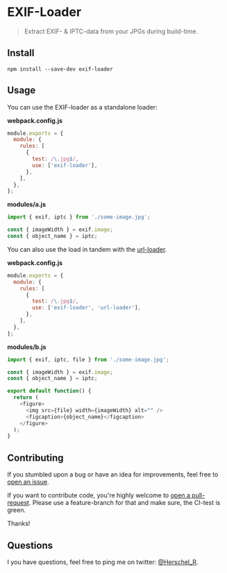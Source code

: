 # EXIF-Loader

> Extract EXIF- & IPTC-data from your JPGs during build-time.

## Install

```
npm install --save-dev exif-loader
```

## Usage

You can use the EXIF-loader as a standalone loader:

**webpack.config.js**

```js
module.exports = {
  module: {
    rules: [
      {
        test: /\.jpg$/,
        use: ['exif-loader'],
      },
    ],
  },
};
```

**modules/a.js**

```js
import { exif, iptc } from './some-image.jpg';

const { imageWidth } = exif.image;
const { object_name } = iptc;
```

You can also use the load in tandem with the [url-loader](https://github.com/webpack-contrib/url-loader).

**webpack.config.js**

```js
module.exports = {
  module: {
    rules: [
      {
        test: /\.jpg$/,
        use: ['exif-loader', 'url-loader'],
      },
    ],
  },
};
```

**modules/b.js**

```js
import { exif, iptc, file } from './some-image.jpg';

const { imageWidth } = exif.image;
const { object_name } = iptc;

export default function() {
  return (
    <figure>
      <img src={file} width={imageWidth} alt="" />
      <figcaption>{object_name}</figcaption>
    </figure>
  );
}
```

## Contributing

If you stumbled upon a bug or have an idea for improvements, feel free to [open an issue](https://github.com/herschel666/exif-loader/issues).

If you want to contribute code, you're highly welcome to [open a pull-request](https://github.com/herschel666/exif-loader/pulls). Please use a feature-branch for that and make sure, the CI-test is green.

Thanks!

## Questions

I you have questions, feel free to ping me on twitter: [@Herschel_R](https://twitter.com/Herschel_R).
